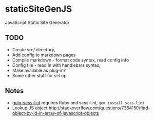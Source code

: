 # staticSiteGenJS
JavaScript Static Site Generator

## TODO
* Create src/ directory,
* Add config to markdown pages
* Compile markdown - format code syntax, read config info
* Config file - read in with handlebars syntax,
* Make available as plug-in?
* Some other stuff for set up

## Notes
* [gulp-scss-lint](https://github.com/juanfran/gulp-scss-lint) requires Ruby and scss-lint, `gem install scss-lint`
* Lookup JS object http://stackoverflow.com/questions/7364150/find-object-by-id-in-array-of-javascript-objects 